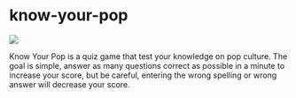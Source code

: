 # know-your-pop
<img src="../assets/Game_pic_readme.png">

Know Your Pop is a quiz game that test your knowledge on pop culture. The goal is simple, answer as many questions correct as possible in a minute to increase your score, but be careful, entering the wrong spelling or wrong answer will decrease your score.
